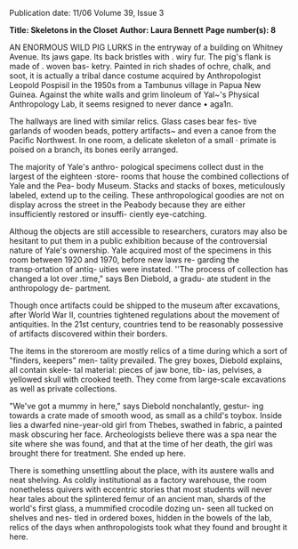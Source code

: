 Publication date: 11/06
Volume 39, Issue 3

**Title: Skeletons in the Closet**
**Author: Laura Bennett**
**Page number(s): 8**

AN ENORMOUS WILD PIG LURKS 
in the entryway of a building on 
Whitney Avenue. Its jaws gape. Its 
back bristles with . wiry fur. 
The 
pig's flank is made of . woven bas-
ketry. 
Painted in rich shades of 
ochre, chalk, and soot, it is actually 
a tribal dance costume acquired by 
Anthropologist Leopold Pospisil in 
the 1950s from a Tambunus village 
in Papua New Guinea. Against the 
white walls and grim linoleum of 
Yal~'s Physical Anthropology Lab, 
it seems resigned to never dance 
• 
aga1n. 

The hallways are lined with 
similar relics. Glass cases bear fes-
tive garlands of wooden beads, 
pottery artifacts~ and even a canoe 
from the Pacific Northwest. In one 
room, a delicate skeleton of a small · 
primate is poised on a branch, its 
bones eerily arranged. 

The majority of Yale's anthro-
pological specimens collect dust in 
the largest of the eighteen ·store-
rooms that house the combined 
collections of Yale and the Pea-
body Museum. Stacks and stacks 
of boxes, meticulously labeled, 
extend up to the ceiling. These 
anthropological goodies are not 
on display across the street in the 
Peabody because they are either 
insufficiently restored or insuffi-
ciently eye-catching. 

Althoug the objects are still 
accessible to researchers, curators 
may also be hesitant to put them 
in a public exhibition because of 
the controversial nature of Yale's 
ownership. Yale acquired most of 
the specimens in this room between 
1920 and 1970, before new laws re-
garding the transp·ortation of antiq-
uities were instated. ''The process 
of collection has changed a lot over 
.time," says Ben Diebold, a gradu-
ate student in the anthropology de-
partment. 

Though once artifacts 
could be shipped to the museum 
after excavations, after World War 
II, countries tightened regulations 
about the movement of antiquities. 
In the 21st century, countries tend to 
be reasonably possessive of artifacts 
discovered within their borders. 

The items in the storeroom are 
mostly relics of a time during which 
a sort of "finders, keepers" men-
tality prevailed. The grey boxes, 
Diebold explains, all contain skele-
tal material: pieces of jaw bone, tib-
ias, pelvises, a yellowed skull with 
crooked teeth. They come from 
large-scale excavations as well as 
private collections. 

"We've got a mummy in here," 
says Diebold nonchalantly, gestur-
ing towards a crate made of smooth 
wood, as small as a child's toybox. 
Inside lies a dwarfed nine-year-old 
girl from Thebes, swathed in fabric, 
a painted mask obscuring her face. 
Archeologists believe there was 
a spa near the site where she was 
found, and that at the time of her 
death, the girl was brought there for 
treatment. She ended up here. 

There is something unsettling 
about the place, with its austere 
walls and neat shelving. As coldly 
institutional as a factory warehouse, 
the room nonetheless quivers with 
eccentric stories that most students 
will never hear tales about the 
splintered femur of an ancient man, 
shards of the world's first glass, a 
mummified crocodile dozing un-
seen all tucked on shelves and nes-
tled in ordered boxes, hidden in the 
bowels of the lab, relics of the days 
when anthropologists took what 
they found and brought it here.